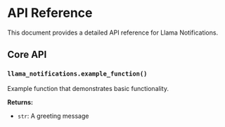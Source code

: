 # API Reference

This document provides a detailed API reference for Llama Notifications.

## Core API

### `llama_notifications.example_function()`

Example function that demonstrates basic functionality.

**Returns:**
- `str`: A greeting message
